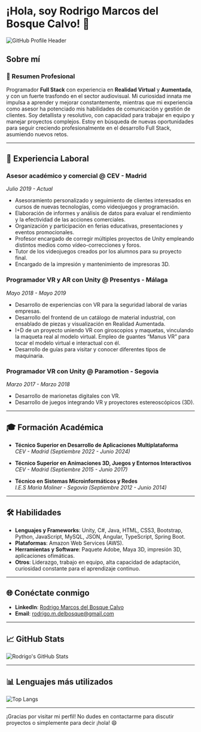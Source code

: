 # ¡Hola, soy Rodrigo Marcos del Bosque Calvo! 👋

![GitHub Profile Header](https://github.com/RMdelbosque/RMdelbosque/raw/main/Foto%20Github.jpg)

## Sobre mí

### 🎯 Resumen Profesional
Programador **Full Stack** con experiencia en **Realidad Virtual** y **Aumentada**, y con un fuerte trasfondo en el sector audiovisual. Mi curiosidad innata me impulsa a aprender y mejorar constantemente, mientras que mi experiencia como asesor ha potenciado mis habilidades de comunicación y gestión de clientes. Soy detallista y resolutivo, con capacidad para trabajar en equipo y manejar proyectos complejos. Estoy en búsqueda de nuevas oportunidades para seguir creciendo profesionalmente en el desarrollo Full Stack, asumiendo nuevos retos.

---

## 💼 Experiencia Laboral

### Asesor académico y comercial @ CEV - Madrid 
*Julio 2019 - Actual*

- Asesoramiento personalizado y seguimiento de clientes interesados en cursos de nuevas tecnologías, como videojuegos y programación.
- Elaboración de informes y análisis de datos para evaluar el rendimiento y la efectividad de las acciones comerciales.
- Organización y participación en ferias educativas, presentaciones y eventos promocionales.
- Profesor encargado de corregir múltiples proyectos de Unity empleando distintos medios como vídeo-correcciones y foros.
- Tutor de los videojuegos creados por los alumnos para su proyecto final.
- Encargado de la impresión y mantenimiento de impresoras 3D.

### Programador VR y AR con Unity @ Presentys - Málaga 
*Mayo 2018 - Mayo 2019*

- Desarrollo de experiencias con VR para la seguridad laboral de varias empresas.
- Desarrollo del frontend de un catálogo de material industrial, con ensablado de piezas y visualización en Realidad Aumentada.
- I+D de un proyecto uniendo VR con giroscopios y maquetas, vinculando la maqueta real al modelo virtual. Empleo de guantes “Manus VR” para tocar el modelo virtual e interactual con él.
- Desarrollo de guías para visitar y conocer diferentes tipos de maquinaria.

### Programador VR con Unity @ Paramotion - Segovia 
*Marzo 2017 - Marzo 2018*

- Desarrollo de marionetas digitales con VR.
- Desarrollo de juegos integrando VR y proyectores estereoscópicos (3D).

---

## 🎓 Formación Académica

- **Técnico Superior en Desarrollo de Aplicaciones Multiplataforma**  
  *CEV - Madrid (Septiembre 2022 - Junio 2024)*

- **Técnico Superior en Animaciones 3D, Juegos y Entornos Interactivos**  
  *CEV - Madrid (Septiembre 2015 - Junio 2017)*

- **Técnico en Sistemas Microinformáticos y Redes**  
  *I.E.S María Moliner - Segovia (Septiembre 2012 - Junio 2014)*

---

## 🛠️ Habilidades

- **Lenguajes y Frameworks**: Unity, C#, Java, HTML, CSS3, Bootstrap, Python, JavaScript, MySQL, JSON, Angular, TypeScript, Spring Boot.
- **Plataformas**: Amazon Web Services (AWS).
- **Herramientas y Software**: Paquete Adobe, Maya 3D, impresión 3D, aplicaciones ofimáticas.
- **Otros**: Liderazgo, trabajo en equipo, alta capacidad de adaptación, curiosidad constante para el aprendizaje continuo.

---

## 🌐 Conéctate conmigo

- **LinkedIn**: [Rodrigo Marcos del Bosque Calvo](https://www.linkedin.com/in/rodrigo-marcos-del-bosque-calvo-b82565120/)
- **Email**: rodrigo.m.delbosque@gmail.com

---

## 📈 GitHub Stats

![Rodrigo's GitHub Stats](https://github-readme-stats.vercel.app/api?username=RMdelbosque&show_icons=true&theme=radical)

---

## 📊 Lenguajes más utilizados

![Top Langs](https://github-readme-stats.vercel.app/api/top-langs/?username=RMdelbosque&layout=compact&theme=radical)

---

¡Gracias por visitar mi perfil! No dudes en contactarme para discutir proyectos o simplemente para decir ¡hola! 😄

